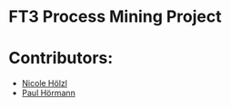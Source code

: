 # FT3 Process Mining Project

# Contributors:
* [Nicole Hölzl](https://github.com/nhoelzl/)
* [Paul Hörmann](https://github.com/poel22/)

